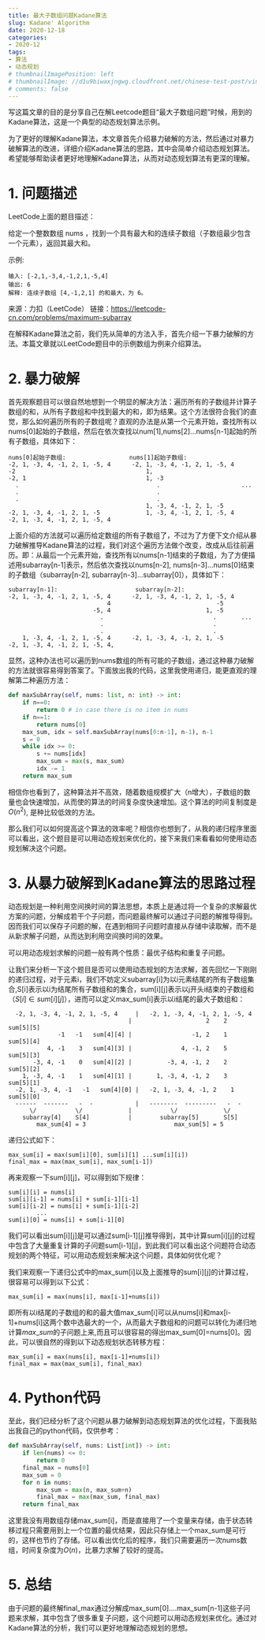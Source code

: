 ```yaml
---
title: 最大子数组问题Kadane算法
slug: Kadane' Algorithm
date: 2020-12-18
categories:
- 2020-12
tags:
- 算法
- 动态规划
# thumbnailImagePosition: left
# thumbnailImage: //d1u9biwaxjngwg.cloudfront.net/chinese-test-post/vintage-140.jpg
# comments: false
---
```


写这篇文章的目的是分享自己在解Leetcode题目“最大子数组问题”时候，用到的Kadane算法，这是一个典型的动态规划算法示例。

为了更好的理解Kadane算法，本文章首先介绍暴力破解的方法，然后通过对暴力破解算法的改进，详细介绍Kadane算法的思路，其中会简单介绍动态规划算法。
希望能够帮助读者更好地理解Kadane算法，从而对动态规划算法有更深的理解。

<!--more-->
<!-- toc -->
# 1. 问题描述

LeetCode上面的题目描述：

给定一个整数数组 nums ，找到一个具有最大和的连续子数组（子数组最少包含一个元素），返回其最大和。

示例:

    输入: [-2,1,-3,4,-1,2,1,-5,4]
    输出: 6
    解释: 连续子数组 [4,-1,2,1] 的和最大，为 6。

来源：力扣（LeetCode）
链接：https://leetcode-cn.com/problems/maximum-subarray

在解释Kadane算法之前，我们先从简单的方法入手，首先介绍一下暴力破解的方法。本篇文章就以LeetCode题目中的示例数组为例来介绍算法。

# 2. 暴力破解

首先观察题目可以很自然地想到一个明显的解决方法：遍历所有的子数组并计算子数组的和，从所有子数组和中找到最大的和，即为结果。这个方法很符合我们的直觉，那么如何遍历所有的子数组呢？直观的办法是从第一个元素开始，查找所有以nums[0]起始的子数组，然后在依次查找以num[1],nums[2]...nums[n-1]起始的所有子数组，具体如下：

```
nums[0]起始子数组:                  nums[1]起始子数组:
-2, 1, -3, 4, -1, 2, 1, -5, 4      -2, 1, -3, 4, -1, 2, 1, -5, 4
-2                                     1,
-2, 1                                  1, -3
  .                                       .                       ...
  .                                       .
  .                                       .
                                       1, -3, 4, -1, 2, 1, -5
-2, 1, -3, 4, -1, 2, 1, -5             1, -3, 4, -1, 2, 1, -5, 4
-2, 1, -3, 4, -1, 2, 1, -5, 4
```
上面介绍的方法就可以遍历给定数组的所有子数组了，不过为了方便下文介绍从暴力破解推导Kadane算法的过程，我们对这个遍历方法做个改变，改成从后往前遍历。即：从最后一个元素开始，查找所有以nums[n-1]结束的子数组，为了方便描述用subarray[n-1]表示，然后依次查找以nums[n-2], nums[n-3]...nums[0]结束的子数组（subarray[n-2], subarray[n-3]...subarray[0]），具体如下：
```
subarray[n-1]:                      subarray[n-2]:
-2, 1, -3, 4, -1, 2, 1, -5, 4      -2, 1, -3, 4, -1, 2, 1, -5, 4
                            4                              -5
                        -5, 4                           1, -5
                          .                               .       ...
                          .                               .
                          .                               .
    1, -3, 4, -1, 2, 1, -5, 4      -2, 1, -3, 4, -1, 2, 1, -5
-2, 1, -3, 4, -1, 2, 1, -5, 4,
```
显然，这种办法也可以遍历到nums数组的所有可能的子数组，通过这种暴力破解的方法就很容易得到答案了。下面放出我的代码，这里我使用递归，能更直观的理解第二种遍历方法：
```python
def maxSubArray(self, nums: list, n: int) -> int:
    if n==0:
        return 0 # in case there is no item in nums
    if n==1:
        return nums[0]
    max_sum, idx = self.maxSubArray(nums[0:n-1], n-1), n-1
    s = 0
    while idx >= 0:
        s += nums[idx]
        max_sum = max(s, max_sum)
        idx -= 1
    return max_sum
```
相信你也看到了，这种算法并不高效，随着数组规模扩大（n增大），子数组的数量也会快速增加，从而使的算法的时间复杂度快速增加。这个算法的时间复制度是$O(n^2)$, 是种比较低效的方法。

那么我们可以如何提高这个算法的效率呢？相信你也想到了，从我的递归程序里面可以看出，这个题目是可以用动态规划来优化的，接下来我们来看看如何使用动态规划解决这个问题。

# 3. 从暴力破解到Kadane算法的思路过程
动态规划是一种利用空间换时间的算法思想，本质上是通过将一个复杂的求解最优方案的问题，分解成若干个子问题，而问题最终解可以通过子问题的解推导得到。因而我们可以保存子问题的解，在遇到相同子问题时直接从存储中读取解，而不是从新求解子问题，从而达到利用空间换时间的效果。

可以用动态规划求解的问题一般有两个性质：最优子结构和重复子问题。

让我们来分析一下这个题目是否可以使用动态规划的方法求解，首先回忆一下刚刚的递归过程，对于元素i，我们不妨定义subarray[i]为以i元素结尾的所有子数组集合,S[i]表示以i为结尾所有子数组和的集合，sum[i][j]表示以j开头i结束的子数组和（$S[i] \in sum[i][j]$），进而可以定义max_sum[i]表示以i结尾的最大子数组和：
```
  -2, 1, -3, 4, -1, 2, 1, -5, 4     |   -2, 1, -3, 4, -1, 2, 1, -5, 4
                                  |                     2    2    sum[5][5]
              -1   -1   sum[4][4] |                 -1, 2    1    sum[5][4]
           4, -1    3   sum[4][3] |              4, -1, 2    5    sum[5][3]
       -3, 4, -1    0   sum[4][2] |          -3, 4, -1, 2    2    sum[5][2]
    1, -3, 4, -1    1   sum[4][1] |       1, -3, 4, -1, 2    3    sum[5][1]
  -2, 1, -3, 4, -1   -1   sum[4][0] |   -2, 1, -3, 4, -1, 2    1    sum[5][0]
  ------  -------   -  -            |   --------  ---------   -  -
      \/           \/             |           \/             \/
    subarray[4]    S[4]           |        subarray[5]       S[5]
        max_sum[4] = 3                         max_sum[5] = 5
```

递归公式如下：

    max_sum[i] = max(sum[i][0], sum[i][1] ...sum[i][i])
    final_max = max(max_sum[i], max_sum[i-1])

再来观察一下sum[i][j]，可以得到如下规律：

    sum[i][i] = nums[i]
    sum[i][i-1] = nums[i] + sum[i-1][i-1]
    sum[i][i-2] = nums[i] + sum[i-1][i-2]
            ...
    sum[i][0] = nums[i] + sum[i-1][0]

我们可以看出sum[i][j]是可以通过sum[i-1][j]推导得到，其中计算sum[i][j]的过程中包含了大量重复计算的子问题sum[i-1][j]，到此我们可以看出这个问题符合动态规划的两个特征，可以用动态规划来解决这个问题，具体如何优化呢？

我们来观察一下递归公式中的max_sum[i]以及上面推导的sum[i][j]的计算过程，很容易可以得到以下公式：

    max_sum[i] = max(nums[i], max[i-1]+nums[i])

即所有以i结尾的子数组的和的最大值max_sum[i]可以从nums[i]和max[i-1]+nums[i]这两个数中选最大的一个，从而最大子数组和的问题可以转化为递归地计算$max\_sum$的子问题上来,而且可以很容易的得出max_sum[0]=nums[0]。因此，可以很自然的得到以下动态规划状态转移方程：

    max_sum[i] = max(nums[i], max[i-1]+nums[i])
    final_max = max(max_sum[i], final_max)
    
# 4. Python代码
至此，我们已经分析了这个问题从暴力破解到动态规划算法的优化过程，下面我贴出我自己的python代码，仅供参考：
```python
def maxSubArray(self, nums: List[int]) -> int:
    if len(nums) <= 0:
        return 0
    final_max = nums[0]
    max_sum = 0
    for n in nums:
        max_sum = max(n, max_sum+n)
        final_max = max(max_sum, final_max)
    return final_max
```
这里我没有用数组存储max_sum[i]，而是直接用了一个变量来存储，由于状态转移过程只需要用到上一个位置的最优结果，因此只存储上一个max_sum是可行的，这样也节约了存储。可以看出优化后的程序，我们只需要遍历一次nums数组，时间复杂度为$O(n)$，比暴力求解了较好的提高。
# 5. 总结
由于问题的最终解final_max通过分解成max_sum[0]....max_sum[n-1]这些子问题来求解，其中包含了很多重复子问题，这个问题可以用动态规划来优化。通过对Kadane算法的分析，我们可以更好地理解动态规划的思想。